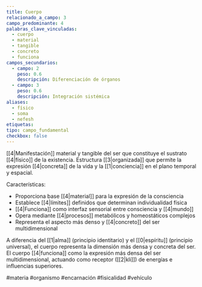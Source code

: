 ```yaml
---
title: Cuerpo
relacionado_a_campo: 3
campo_predominante: 4
palabras_clave_vinculadas:
  - cuerpo
  - material
  - tangible
  - concreto
  - funciona
campos_secundarios:
  - campo: 2
    peso: 0.6
    descripción: Diferenciación de órganos
  - campo: 3
    peso: 0.6
    descripción: Integración sistémica
aliases:
  - físico
  - soma
  - nefesh
etiquetas: 
tipo: campo_fundamental
checkbox: false
---
```


[[4|Manifestación]] material y tangible del ser que constituye el sustrato [[4|físico]] de la existencia. Estructura [[3|organizada]] que permite la expresión [[4|concreta]] de la vida y la [[1|conciencia]] en el plano temporal y espacial.

Características:
- Proporciona base [[4|material]] para la expresión de la consciencia
- Establece [[4|límites]] definidos que determinan individualidad física
- [[4|Funciona]] como interfaz sensorial entre consciencia y [[4|mundo]]
- Opera mediante [[4|procesos]] metabólicos y homeostáticos complejos
- Representa el aspecto más denso y [[4|concreto]] del ser multidimensional

A diferencia del [[1|alma]] (principio identitario) y el [[0|espíritu]] (principio universal), el cuerpo representa la dimensión más densa y concreta del ser. El cuerpo [[4|funciona]] como la expresión más densa del ser multidimensional, actuando como receptor ([[2|kli]]) de energías e influencias superiores. 

#materia #organismo #encarnación #fisicalidad #vehículo
